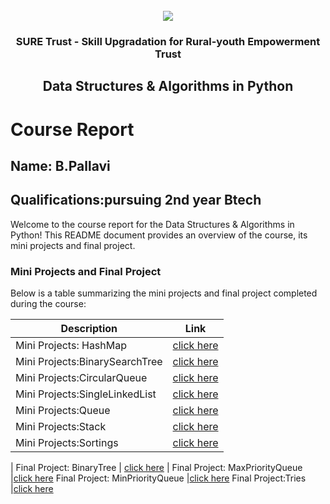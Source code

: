 <!-- PROJECT LOGO -->
<br />

<div align="center">
   <img src='https://user-images.githubusercontent.com/73131499/166115643-d3187f47-d38f-41b2-ae42-5ecbbc60de14.png' />


<h3 align="center">SURE Trust - Skill Upgradation for Rural-youth Empowerment Trust</h3>
  <h2> Data Structures & Algorithms in Python

 </h2>
</div>

# Course Report

## Name: B.Pallavi

## Qualifications:pursuing 2nd year Btech 

Welcome to the course report for the Data Structures & Algorithms in Python! This README document provides an overview of the course, its mini projects and final project.

### Mini Projects and Final Project

Below is a table summarizing the mini projects and final project completed during the course:

| Description                               | Link                                    |
|-------------------------------------------|-----------------------------------------|
| Mini Projects: HashMap   | [click here](https://github.com/B-pallavi123/G1_DSA_Python/blob/main/Mini%20Projects/Pallavi/HashMap.py)                     |
  Mini Projects:BinarySearchTree | [click here](https://github.com/B-pallavi123/G1_DSA_Python/blob/main/Mini%20Projects/Pallavi/BST.py)
  Mini Projects:CircularQueue | [click here](https://github.com/B-pallavi123/G1_DSA_Python/blob/main/Mini%20Projects/Pallavi/cqueue.py)
  Mini Projects:SingleLinkedList |[click here](https://github.com/B-pallavi123/G1_DSA_Python/blob/main/Mini%20Projects/Pallavi/linkList.py)
  Mini Projects:Queue |[click here](https://github.com/B-pallavi123/G1_DSA_Python/blob/main/Mini%20Projects/Pallavi/queue.py)
  Mini Projects:Stack |[click here](https://github.com/B-pallavi123/G1_DSA_Python/blob/main/Mini%20Projects/Pallavi/stack.py)
  Mini Projects:Sortings |[click here](https://github.com/B-pallavi123/G1_DSA_Python/blob/main/Mini%20Projects/Pallavi/sortings.py)

| Final Project: BinaryTree    | [click here](https://github.com/B-pallavi123/G1_DSA_Python/blob/main/Final%20Capstone%20Project/Pallavi/binary.py)                         |
Final Project: MaxPriorityQueue |[click here](https://github.com/B-pallavi123/G1_DSA_Python/blob/main/Final%20Capstone%20Project/Pallavi/maxPrior_queue.py)
Final Project: MinPriorityQueue |[click here](https://github.com/B-pallavi123/G1_DSA_Python/blob/main/Final%20Capstone%20Project/Pallavi/MinPrior_queue.py)
Final Project:Tries |[click here](https://github.com/B-pallavi123/G1_DSA_Python/blob/main/Final%20Capstone%20Project/Pallavi/Trie.py)


